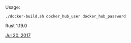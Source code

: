 Usage:

`./docker-build.sh docker_hub_user docker_hub_password`

Rust 1.19.0

[Jul 20, 2017](https://blog.rust-lang.org/2017/07/20/Rust-1.19.html)
